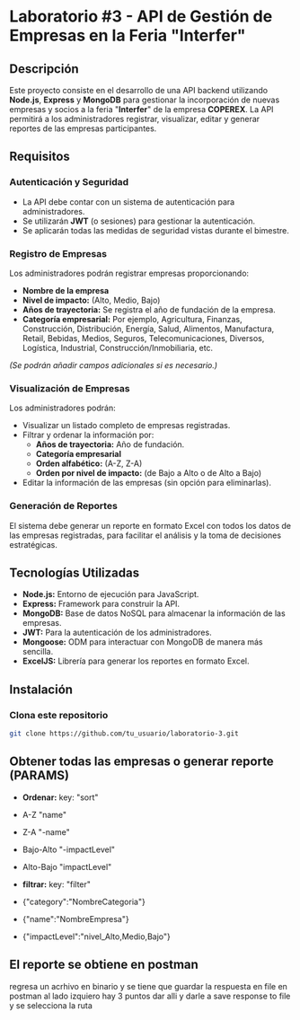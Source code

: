 # Laboratorio #3 - API de Gestión de Empresas en la Feria "Interfer"

## Descripción

Este proyecto consiste en el desarrollo de una API backend utilizando **Node.js**, **Express** y **MongoDB** para gestionar la incorporación de nuevas empresas y socios a la feria "**Interfer**" de la empresa **COPEREX**. La API permitirá a los administradores registrar, visualizar, editar y generar reportes de las empresas participantes.

## Requisitos

### Autenticación y Seguridad

- La API debe contar con un sistema de autenticación para administradores.
- Se utilizarán **JWT** (o sesiones) para gestionar la autenticación.
- Se aplicarán todas las medidas de seguridad vistas durante el bimestre.

### Registro de Empresas

Los administradores podrán registrar empresas proporcionando:

- **Nombre de la empresa**
- **Nivel de impacto:** (Alto, Medio, Bajo)
- **Años de trayectoria:** Se registra el año de fundación de la empresa.
- **Categoría empresarial:** Por ejemplo, Agricultura, Finanzas, Construcción, Distribución, Energía, Salud, Alimentos, Manufactura, Retail, Bebidas, Medios, Seguros, Telecomunicaciones, Diversos, Logística, Industrial, Construcción/Inmobiliaria, etc.

*(Se podrán añadir campos adicionales si es necesario.)*

### Visualización de Empresas

Los administradores podrán:

- Visualizar un listado completo de empresas registradas.
- Filtrar y ordenar la información por:
  - **Años de trayectoria:** Año de fundación.
  - **Categoría empresarial**
  - **Orden alfabético:** (A-Z, Z-A)
  - **Orden por nivel de impacto:** (de Bajo a Alto o de Alto a Bajo)
- Editar la información de las empresas (sin opción para eliminarlas).

### Generación de Reportes

El sistema debe generar un reporte en formato Excel con todos los datos de las empresas registradas, para facilitar el análisis y la toma de decisiones estratégicas.

## Tecnologías Utilizadas

- **Node.js:** Entorno de ejecución para JavaScript.
- **Express:** Framework para construir la API.
- **MongoDB:** Base de datos NoSQL para almacenar la información de las empresas.
- **JWT:** Para la autenticación de los administradores.
- **Mongoose:** ODM para interactuar con MongoDB de manera más sencilla.
- **ExcelJS:** Librería para generar los reportes en formato Excel.

## Instalación

### Clona este repositorio

```bash
git clone https://github.com/tu_usuario/laboratorio-3.git
```

## Obtener todas las empresas o generar reporte (PARAMS)

- **Ordenar:** key: "sort" 
- A-Z "name" 
- Z-A "-name" 
- Bajo-Alto "-impactLevel"
- Alto-Bajo "impactLevel"

- **filtrar:** key: "filter" 
- {"category":"NombreCategoria"}

- {"name":"NombreEmpresa"}

- {"impactLevel":"nivel_Alto,Medio,Bajo"}

## El reporte se obtiene en postman 

regresa un acrhivo en binario y se tiene que guardar la respuesta en file en postman al lado izquiero hay 3 puntos dar alli y darle a save response to file y se selecciona la ruta